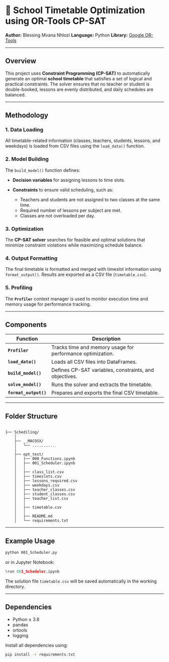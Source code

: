 # 📘 School Timetable Optimization using OR-Tools CP-SAT

**Author:** Blessing Mvana Nhlozi
**Language:** Python
**Library:** [Google OR-Tools](https://developers.google.com/optimization)

---

## Overview

This project uses **Constraint Programming (CP-SAT)** to automatically generate an optimal **school timetable** that satisfies a set of logical and practical constraints.
The solver ensures that no teacher or student is double-booked, lessons are evenly distributed, and daily schedules are balanced.

---

## Methodology

### 1. Data Loading

All timetable-related information (classes, teachers, students, lessons, and weekdays) is loaded from CSV files using the `load_data()` function.

### 2. Model Building

The `build_model()` function defines:

* **Decision variables** for assigning lessons to time slots.
* **Constraints** to ensure valid scheduling, such as:

  * Teachers and students are not assigned to two classes at the same time.
  * Required number of lessons per subject are met.
  * Classes are not overloaded per day.

### 3. Optimization

The **CP-SAT solver** searches for feasible and optimal solutions that minimize constraint violations while maximizing schedule balance.

### 4. Output Formatting

The final timetable is formatted and merged with timeslot information using `format_output()`.
Results are exported as a CSV file (`timetable.csv`).

### 5. Profiling

The **`Profiler`** context manager is used to monitor execution time and memory usage for performance tracking.

---

## Components

| Function              | Description                                                |
| --------------------- | ---------------------------------------------------------- |
| **`Profiler`**        | Tracks time and memory usage for performance optimization. |
| **`load_data()`**     | Loads all CSV files into DataFrames.                       |
| **`build_model()`**   | Defines CP-SAT variables, constraints, and objectives.     |
| **`solve_model()`**   | Runs the solver and extracts the timetable.                |
| **`format_output()`** | Prepares and exports the final CSV timetable.              |

---

## Folder Structure

```

├── Schediling/
    │
    ├── __MACOSX/
    │   └── ..........
    │
    ├── opt_test/
    │   ├── 000_Functions.ipynb
    │   ├── 001_Scheduler.ipynb
    │   │
    │   ├── class_list.csv
    │   ├── timeslots.csv
    │   ├── lessons_required.csv
    │   ├── weekdays.csv
    │   ├── teacher_classes.csv
    │   ├── student_classes.csv
    │   ├── teacher_list.csv
    │   │
    │   ├── timetable.csv
    │   │
    │   ├── README.md
    │   └── requirements.txt
```
---

## Example Usage

```bash
python 001_Scheduler.py
```

or in Jupyter Notebook:

```python
%run 001_Scheduler.ipynb
```

The solution file `timetable.csv` will be saved automatically in the working directory.

---

## Dependencies

* Python ≥ 3.8
* pandas
* ortools
* logging

Install all dependencies using:

```bash
pip install -r requirements.txt
```
